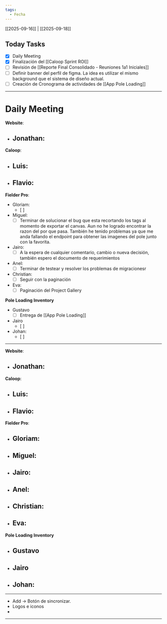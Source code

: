 ```yaml
---
tags:
  - Fecha
---
```

[[2025-09-16]] | [[2025-09-18]]

## Today Tasks
- [x] Daily Meeting
- [x] Finalización del [[Caloop Sprint ROI]] 
- [ ] Revisión de [[Reporte Final Consolidado - Reuniones 1a1 Iniciales]] 
- [ ] Definir banner del perfil de figma. La idea es utilizar el mismo background que el sistema de diseño actual.
- [ ] Creación de Cronograma de actividades de [[App Pole Loading]] 

---
# Daily Meeting

**Website**:
- Jonathan:
	- 

**Caloop**:
- Luis: 
	- 
- Flavio:
	- 

**Fielder Pro**:
- Gloriam: 
	- [ ] 
- Miguel:
	- [ ] Terminar de solucionar el bug que esta recortando los tags al momento de exportar el canvas. Aun no he logrado encontrar la razon del por que pasa. También he tenido problemas ya que me anda fallando el endpoint para obtener las imagenes del pole junto con la favorita.
- Jairo: 
	- [ ] A la espera de cualquier comentario, cambio o nueva decisión, también espero el documento de requerimientos
- Anel: 
	- [ ] Terminar de testear y resolver los problemas de migracionesr
- Christian:
	- [ ] Seguir con la paginación
- Eva:
	- [ ] Paginación del Project Gallery

**Pole Loading Inventory**
- Gustavo
	- [ ] Entrega de [[App Pole Loading]]
- Jairo
	- [ ] 
- Johan:
	- [ ] 

---


**Website**:
- Jonathan:
	- 

**Caloop**:
- Luis: 
	- 
- Flavio:
	- 

**Fielder Pro**:
- Gloriam: 
	- 
- Miguel:
	- 
- Jairo: 
	- 
- Anel: 
	- 
- Christian:
	- 
- Eva:
	- 

**Pole Loading Inventory**
- Gustavo
	- 
- Jairo
	- 
- Johan:
	- 

---


- Add → Botón de sincronizar.
- Logos e iconos
- 

---

